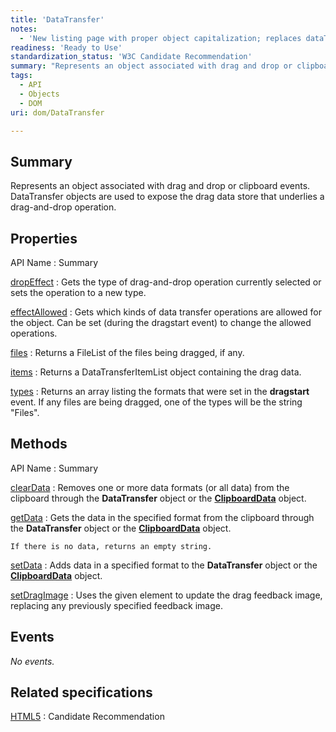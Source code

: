 ```yaml
---
title: 'DataTransfer'
notes:
  - 'New listing page with proper object capitalization; replaces dataTransfer.'
readiness: 'Ready to Use'
standardization_status: 'W3C Candidate Recommendation'
summary: "Represents an object associated with drag and drop or clipboard events.\nDataTransfer objects are used to expose the drag data store that underlies a drag-and-drop operation.\n"
tags:
  - API
  - Objects
  - DOM
uri: dom/DataTransfer

---
```

## Summary

Represents an object associated with drag and drop or clipboard events. DataTransfer objects are used to expose the drag data store that underlies a drag-and-drop operation.

## Properties

API Name
:   Summary

[dropEffect](/dom/DataTransfer/dropEffect)
:   Gets the type of drag-and-drop operation currently selected or sets the operation to a new type.

[effectAllowed](/dom/DataTransfer/effectAllowed)
:   Gets which kinds of data transfer operations are allowed for the object. Can be set (during the dragstart event) to change the allowed operations.

[files](/dom/DataTransfer/files)
:   Returns a FileList of the files being dragged, if any.

[items](/dom/DataTransfer/items)
:   Returns a DataTransferItemList object containing the drag data.

[types](/dom/DataTransfer/types)
:   Returns an array listing the formats that were set in the **dragstart** event. If any files are being dragged, one of the types will be the string "Files".

## Methods

API Name
:   Summary

[clearData](/dom/DataTransfer/clearData)
:   Removes one or more data formats (or all data) from the clipboard through the **DataTransfer** object or the [**ClipboardData**](/dom/ClipboardData) object.

[getData](/dom/DataTransfer/getData)
:   Gets the data in the specified format from the clipboard through the **DataTransfer** object or the [**ClipboardData**](/dom/ClipboardData) object.

    If there is no data, returns an empty string.

[setData](/dom/DataTransfer/setData)
:   Adds data in a specified format to the **DataTransfer** object or the [**ClipboardData**](/dom/ClipboardData) object.

[setDragImage](/dom/DataTransfer/setDragImage)
:   Uses the given element to update the drag feedback image, replacing any previously specified feedback image.

## Events

*No events.*

## Related specifications

[HTML5](http://www.w3.org/TR/html5/editing.html)
:   Candidate Recommendation

